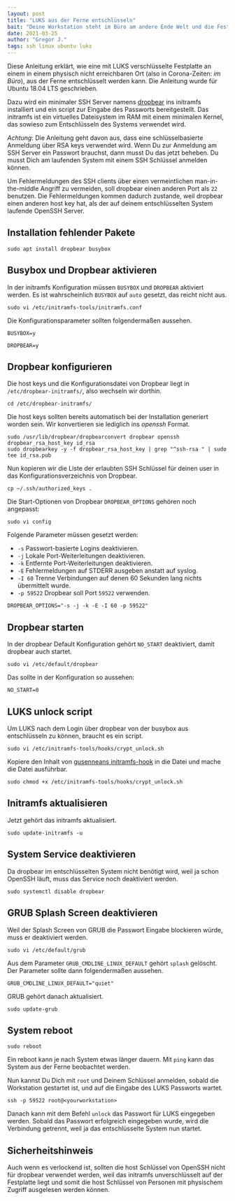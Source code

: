 ```yaml
---
layout: post
title: "LUKS aus der Ferne entschlüsseln"
bait: "Deine Workstation steht im Büro am andere Ende Welt und die Festplatte muss beim Booten entschlüsselt werden?"
date: 2021-03-25
author: "Gregor J."
tags: ssh linux ubuntu luks
---
```


Diese Anleitung erklärt, wie eine mit LUKS verschlüsselte Festplatte an einem
in einem physisch nicht erreichbaren Ort (also in Corona-Zeiten: _im Büro_),
aus der Ferne entschlüsselt werden kann. Die Anleitung wurde für Ubuntu 18.04
LTS geschrieben.

Dazu wird ein minimaler SSH Server namens [dropbear] ins initramfs installiert
und ein script zur Eingabe des Passworts bereitgestellt. Das initramfs ist
ein virtuelles Dateisystem im RAM mit einem minimalen Kernel, das sowieso zum
Entschlüsseln des Systems verwendet wird.

_Achtung_: Die Anleitung geht davon aus, dass eine schlüsselbasierte Anmeldung
über RSA keys verwendet wird. Wenn Du zur Anmeldung am SSH Server ein Passwort
brauchst, dann musst Du das jetzt beheben. Du musst Dich am laufenden
System mit einem SSH Schlüssel anmelden können.

Um Fehlermeldungen des SSH clients über einen vermeintlichen man-in-the-middle
Angriff zu vermeiden, soll dropbear einen anderen Port als `22` benutzen. Die
Fehlermeldungen kommen dadurch zustande, weil dropbear einen anderen host key
hat, als der auf deinem entschlüsselten System laufende OpenSSH Server.

## Installation fehlender Pakete

```shell
sudo apt install dropbear busybox
```

## Busybox und Dropbear aktivieren

In der initramfs Konfiguration müssen `BUSYBOX` und `DROPBEAR` aktiviert
werden. Es ist wahrscheinlich `BUSYBOX` auf `auto` gesetzt, das reicht nicht
aus.

```shell
sudo vi /etc/initramfs-tools/initramfs.conf
```

Die Konfigurationsparameter sollten folgendermaßen aussehen.

```shell
BUSYBOX=y
```

```shell
DROPBEAR=y
```

## Dropbear konfigurieren

Die host keys und die Konfigurationsdatei von Dropbear liegt in 
`/etc/dropbear-initramfs/`, also wechseln wir dorthin.

```shell
cd /etc/dropbear-initramfs/
```

Die host keys sollten bereits automatisch bei der Installation generiert worden
sein. Wir konvertieren sie lediglich ins _openssh_ Format.

```shell
sudo /usr/lib/dropbear/dropbearconvert dropbear openssh dropbear_rsa_host_key id_rsa
sudo dropbearkey -y -f dropbear_rsa_host_key | grep "^ssh-rsa " | sudo tee id_rsa.pub
```

Nun kopieren wir die Liste der erlaubten SSH Schlüssel für deinen user in das
Konfigurationsverzeichnis von Dropbear.

```shell
cp ~/.ssh/authorized_keys .
```

Die Start-Optionen von Dropbear `DROPBEAR_OPTIONS` gehören noch angepasst:

```shell
sudo vi config
```

Folgende Parameter müssen gesetzt werden:

* `-s` Passwort-basierte Logins deaktivieren.
* `-j` Lokale Port-Weiterleitungen deaktivieren.
* `-k` Entfernte Port-Weiterleitungen deaktivieren.
* `-E` Fehlermeldungen auf STDERR ausgeben anstatt auf syslog.
* `-I 60` Trenne Verbindungen auf denen 60 Sekunden lang nichts übermittelt wurde.
* `-p 59522` Dropbear soll Port `59522` verwenden.

```shell
DROPBEAR_OPTIONS="-s -j -k -E -I 60 -p 59522"
```

## Dropbear starten

In der dropbear Default Konfiguration gehört `NO_START` deaktiviert, damit
dropbear auch startet.

```shell
sudo vi /etc/default/dropbear
```

Das sollte in der Konfiguration so aussehen:

```shell
NO_START=0
```

## LUKS unlock script

Um LUKS nach dem Login über dropbear von der busybox aus entschlüsseln zu
können, braucht es ein script.

```shell
sudo vi /etc/initramfs-tools/hooks/crypt_unlock.sh
```

Kopiere den Inhalt von [gusenneans initramfs-hook] in die Datei und mache die
Datei ausführbar.

```shell
sudo chmod +x /etc/initramfs-tools/hooks/crypt_unlock.sh
```

## Initramfs aktualisieren

Jetzt gehört das initramfs aktualisiert.

```shell
sudo update-initramfs -u
```

## System Service deaktivieren

Da dropbear im entschlüsselten System nicht benötigt wird, weil ja schon
OpenSSH läuft, muss das Service noch deaktiviert werden.

```shell
sudo systemctl disable dropbear
```

## GRUB Splash Screen deaktivieren

Weil der Splash Screen von GRUB die Passwort Eingabe blockieren würde, muss er
deaktiviert werden.

```shell
sudo vi /etc/default/grub
```

Aus dem Parameter `GRUB_CMDLINE_LINUX_DEFAULT` gehört `splash` gelöscht.
Der Parameter sollte dann folgendermaßen aussehen.

```shell
GRUB_CMDLINE_LINUX_DEFAULT="quiet"
```

GRUB gehört danach aktualisiert.

```shell
sudo update-grub
```

## System reboot

```shell
sudo reboot
```

Ein reboot kann je nach System etwas länger dauern. Mit `ping` kann das System
aus der Ferne beobachtet werden.

Nun kannst Du Dich mit `root` und Deinem Schlüssel anmelden, sobald die
Workstation gestartet ist, und auf die Eingabe des LUKS Passworts wartet.

```shell
ssh -p 59522 root@<yourworkstation>
```

Danach kann mit dem Befehl `unlock` das Passwort für LUKS eingegeben werden.
Sobald das Passwort erfolgreich eingegeben wurde, wird die Verbindung getrennt,
weil ja das entschlüsselte System nun startet.

## Sicherheitshinweis

Auch wenn es verlockend ist, sollten die host Schlüssel von OpenSSH nicht für
dropbear verwendet werden, weil das initramfs unverschlüsselt auf der
Festplatte liegt und somit die host Schlüssel von Personen mit physischem
Zugriff ausgelesen werden können.

[dropbear]: https://matt.ucc.asn.au/dropbear/dropbear.html
[gusenneans initramfs-hook]: https://gist.github.com/gusennan/712d6e81f5cf9489bd9f
